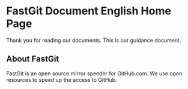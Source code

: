 # FastGit Document English Home Page

Thank you for reading our documents. This is our guidance document. 

## About FastGit

FastGit is an open source mirror speeder for GitHub.com. We use open resources to speed up the access to GitHub. 